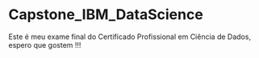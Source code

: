 # Capstone_IBM_DataScience

Este é meu exame final do Certificado Profissional em Ciência de Dados, espero que gostem !!!
